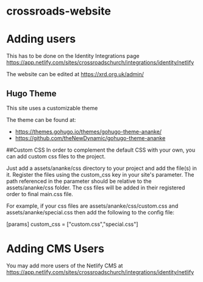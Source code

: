 # crossroads-website


# Adding users 

This has to be done on the Identity Integrations page
https://app.netlify.com/sites/crossroadschurch/integrations/identity/netlify


The website can be edited at https://xrd.org.uk/admin/


## Hugo Theme 

This site uses a customizable theme 

The theme can be found at:

- https://themes.gohugo.io/themes/gohugo-theme-ananke/
- https://github.com/theNewDynamic/gohugo-theme-ananke


##Custom CSS
In order to complement the default CSS with your own, you can add custom css files to the project.

Just add a assets/ananke/css directory to your project and add the file(s) in it.
Register the files using the custom_css key in your site's parameter. The path referenced in the parameter should be relative to the assets/ananke/css folder.
The css files will be added in their registered order to final main.css file.

For example, if your css files are assets/ananke/css/custom.css and assets/ananke/special.css then add the following to the config file:

  [params]
    custom_css = ["custom.css","special.css"]

# Adding CMS Users

You may add more users of the Netlify CMS at https://app.netlify.com/sites/crossroadschurch/integrations/identity/netlify
